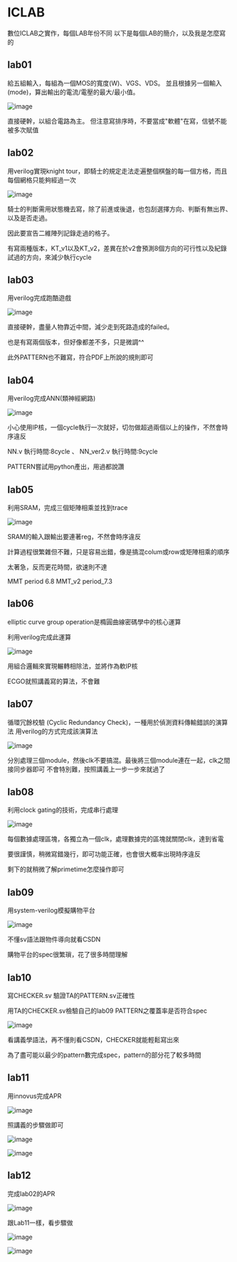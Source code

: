 # ICLAB
數位ICLAB之實作，每個LAB年份不同
以下是每個LAB的簡介，以及我是怎麼寫的

## lab01
給五組輸入，每組為一個MOS的寬度(W)、VGS、VDS。
並且根據另一個輸入(mode)，算出輸出的電流/電壓的最大/最小值。

![image](https://github.com/108350035/ICLAB/blob/main/lab1/lab1.PNG)

直接硬幹，以組合電路為主。
但注意寫排序時，不要當成"軟體"在寫，信號不能被多次賦值

## lab02
用verilog實現knight tour，即騎士的規定走法走遍整個棋盤的每一個方格，而且每個網格只能夠經過一次 

![image](https://github.com/108350035/ICLAB/blob/main/lab2/lab2.PNG)

騎士的判斷需用狀態機去寫，除了前進或後退，也包刮選擇方向、判斷有無出界、以及是否走過。 

因此要宣告二維陣列記錄走過的格子。

有寫兩種版本，KT_v1以及KT_v2，差異在於v2會預測8個方向的可行性以及紀錄試過的方向，來減少執行cycle

## lab03
用verilog完成跑酷遊戲

![image](https://github.com/108350035/ICLAB/blob/main/lab3/lab3.PNG)

直接硬幹，盡量人物靠近中間，減少走到死路造成的failed。

也是有寫兩個版本，但好像都差不多，只是微調^^

此外PATTERN也不難寫，符合PDF上所說的規則即可

## lab04
用verilog完成ANN(類神經網路)

![image](https://github.com/108350035/ICLAB/blob/main/lab4/lab4.PNG)

小心使用IP核，一個cycle執行一次就好，切勿做超過兩個以上的操作，不然會時序違反

NN.v 執行時間:8cycle 、 NN_ver2.v 執行時間:9cycle

PATTERN嘗試用python產出，用過都說讚

## lab05
利用SRAM，完成三個矩陣相乘並找到trace

![image](https://github.com/108350035/ICLAB/blob/main/lab5/lab5.PNG)

SRAM的輸入跟輸出要連著reg，不然會時序違反

計算過程很繁雜但不難，只是容易出錯，像是搞混colum或row或矩陣相乘的順序

太著急，反而更花時間，欲速則不達

MMT period 6.8   MMT_v2 period_7.3

## lab06
elliptic curve group operation是橢圓曲線密碼學中的核心運算

利用verilog完成此運算

![image](https://github.com/108350035/ICLAB/blob/main/lab6/lab6.PNG)

用組合邏輯來實現輾轉相除法，並將作為軟IP核

ECGO就照講義寫的算法，不會難

## lab07
循環冗餘校驗 (Cyclic Redundancy Check)，一種用於偵測資料傳輸錯誤的演算法
用verilog的方式完成該演算法

![image](https://github.com/108350035/ICLAB/blob/main/lab7/lab7.PNG)

分別處理三個module，然後clk不要搞混。最後將三個module連在一起，clk之間接同步器即可
不會特別難，按照講義上一步一步來就過了

## lab08
利用clock gating的技術，完成串行處理

![image](https://github.com/108350035/ICLAB/blob/main/lab8/lab8.PNG)

每個數據處理區塊，各獨立為一個clk，處理數據完的區塊就關閉clk，達到省電

要很謹慎，稍微寫錯幾行，即可功能正確，也會很大概率出現時序違反

剩下的就稍微了解primetime怎麼操作即可

## lab09
用system-verilog模擬購物平台

![image](https://github.com/108350035/ICLAB/blob/main/lab9/lab9.PNG)

不懂sv語法跟物件導向就看CSDN

購物平台的spec很繁瑣，花了很多時間理解

## lab10
寫CHECKER.sv 驗證TA的PATTERN.sv正確性

用TA的CHECKER.sv檢驗自己的lab09 PATTERN之覆蓋率是否符合spec

![image](https://github.com/108350035/ICLAB/blob/main/lab10/lab10.PNG)

看講義學語法，再不懂則看CSDN，CHECKER就能輕鬆寫出來

為了盡可能以最少的pattern數完成spec，pattern的部分花了較多時間

## lab11
用innovus完成APR

![image](https://github.com/108350035/ICLAB/blob/main/lab11/lab11.PNG)

照講義的步驟做即可

![image](https://github.com/108350035/ICLAB/blob/main/lab11/APR1.PNG)

![image](https://github.com/108350035/ICLAB/blob/main/lab11/APR2.PNG)

## lab12
完成lab02的APR

![image](https://github.com/108350035/ICLAB/blob/main/lab12/lab12.PNG)

跟Lab11一樣，看步驟做

![image](https://github.com/108350035/ICLAB/blob/main/lab12/APR.PNG)

![image](https://github.com/108350035/ICLAB/blob/main/lab12/APR2.PNG)





